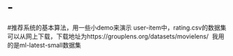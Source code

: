 # -
#推荐系统的基本算法，用一些小demo来演示
user-item中，rating.csv的数据集可以从网上下载，下载地址为https://grouplens.org/datasets/movielens/  我用的是ml-latest-small数据集
